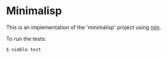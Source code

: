 # Minimalisp

This is an implementation of the 'minimalisp' project using [nim](https://nim-lang.org/).

To run the tests:

    $ nimble test
